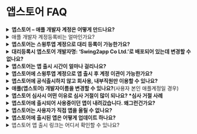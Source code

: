 # 앱스토어 FAQ

<details>

<summary><strong>앱스토어 – 애플 개발자 계정은 어떻게 만드나요?</strong></summary>

애플 개발자 계정을 만드는 방법을 포스팅 링크를 올려드릴게요.

링크 확인해주세요.&#x20;

**☞** [**애플 개발자 계정 만드는 방법 확인하기**](https://wp.swing2app.co.kr/knowledgebase/apple-developer/)

</details>

<details>

<summary>애플 개발자 계정등록비는 얼마인가요?</summary>

애플 개발자 계정 멤버쉽 1년 이용비용 129,000원입니다.

애플 개발자 계정은 1년 비용이며, 1년마다 갱신해주셔야 합니다.

이용기간 만료 전 결제가 안될 경우 앱이 앱스토어에서 내려갑니다.

(내려간 앱은 이용료 결제 후 다시 재등록 할 수 있습니다)

</details>

<details>

<summary><strong>앱스토어는 스윙투앱 계정으로 대리 등록이 가능한가요?</strong></summary>

네 가능합니다.

사용자가 직접 애플 개발자 계정을 만드는 것이 어렵거나 개발자 비용이 부담된다면, 스윙투앱 계정으로 앱스토어에 앱을 출시할 수 있습니다.

\*구글은 계정 대리 등록 불가

앱스토어 업로드 신청시, 신청서에 등록된 대리등록 주의사항에 동의해주시면 스윙투앱 계정으로 등록해드립니다.

다만, 대리 등록에 관련해서는 아래 유의사항에 모두 확인하여 동의해주셔야 합니다.

<img src="https://wp.swing2app.co.kr/wp-content/uploads/2022/07/%EC%95%B1%EC%8A%A4%ED%86%A0%EC%96%B4-%EB%8C%80%EB%A6%AC%EB%93%B1%EB%A1%9D.png" alt="" data-size="original">

</details>

<details>

<summary><strong>대리등록시 앱스토어 개발자명: ‘Swing2app Co Ltd.’로 배포되어 있는데 변경할 수 없나요?</strong></summary>

스윙투앱 계정으로 앱스토어 대리등록한 경우에는,앱스토어 개발자(개발사) 이름이 ‘Swing2app Co Ltd’ 배포됩니다.

스윙투앱 계정으로 등록하기 때문에 앱별로 배포자 이름을 지정할 수 없습니다.

따라서 스윙투앱 개발사명을 그대로 사용하셔야 하구요.

**사용자가 원하는 이름으로 배포하기를 원한다면 애플 개발자 계정을 만들어주시기 바랍니다.**

앱스토어 업로드시, 만들어놓은 애플 개발자계정: 아이디, 비밀번호를 기재하시면 해당 계정으로 올려드리구요.

개발자 이름은 당연히 사용자 이름으로 적용됩니다.

**☞** [**\[애플 개발자계정 만드는 방법 보러가기\]**](https://wp.swing2app.co.kr/knowledgebase/apple-developer/)

</details>

<details>

<summary><strong>앱스토어는 앱 출시 시간이 얼마나 걸리나요?</strong></summary>

보통 일주일(7일) 이내 소요됩니다.

그러나 애플은 심사가 거절되는 경우가 많기 때문에 위의 시간 보다 더 걸릴 수 있습니다.

시간적 여유를 두고 심사를 기다려주시기 바랍니다.

</details>

<details>

<summary><strong>앱스토어에 스윙투앱 계정으로 앱 출시 후 계정 이관이 가능한가요?</strong></summary>

네 가능합니다.

스윙투앱 개발자 계정으로 출시 후, 사용자분의 애플 개발자 계정을 등록하셨다면 해당 계정으로 앱을 옮겨드릴 수 있습니다.

단, 해당 계정으로 앱을 옮기는 것 역시 앱을 다시 등록해야 하기 때문에 업로드 티켓을 구매해서 업로드 신청주셔야 합니다. \_(앱스토어 업로드 티켓 20,000원 비용 발생)

업로드 신청서 메모란에 기존 출시된 앱 이관 요청이라고 기재하고, 만든 계정:아이디, 비밀번호를 기재해주시면 됩니다.&#x20;

</details>

<details>

<summary><strong>앱스토어에 공식출시하지 않고 회사용, 내부직원만 이용할 수 있나요?</strong></summary>

앱스토어는 회사 내부용, 직원들만 쓰는 사내 어플에 대해서 공식 출시를 승인하지 않고 있습니다.

즉, 모든 사용자들이 이용가능한 앱에 대해서만 앱스토어에 출시를 할 수 있어요.

따라서 회사내에서 직원들만 이용가능한 앱을 만들 경우 앱스토어에 출시가 되지 않아서, 아이폰 사용자들은 이용이 어려울 수 있어요.

이때 가능한 방법은 앱스토어에 공식 배포를 하지 않고 test-flight를  이용하여 추가된 사용자들에게만 앱을 이용하게끔 출시해드릴 수 있습니다.

**\[앱스토어 test-flight 이용방법]**

[https://wp.swing2app.co.kr/knowledgebase/appstore-testflight/](https://wp.swing2app.co.kr/knowledgebase/appstore-testflight/)

&#x20;

이용방법은 유료앱이용과 동일합니다.

스윙 유료앱 이용권, 앱스토어 업로드 티켓 구매해주셔야 하구요.

업로드 티켓 구매 후 \*앱운영 →버전관리 → 앱제작 이력 페이지에서 앱스토어 업로드 신청해주세요.

실제 공식 출시를 하는 것은 아니지만 테스트 출시 앱도 앱스토어 애플의 심사를 받은 후에 이용이 가능해요.

따라서 업로드 신청서에 기재된 항목을 모두 입력해서 신청해주셔야 합니다.

&#x20;

신청 완료 후, 이메일 : help@swing2app.co.kr 로 앱스토어 test-flight 요청 메일을 주시기 바랍니다.

아이폰 앱을 사용하실 사용자분들의 애플 계정(이메일주소)을 모두 모아서 보내주시기 바랍니다.

아이폰 내에 설정메뉴에 들어가시면 Apple-ID를 확인할 수 있습니다.

\*사용자분들의 애플 계정은 최종으로 보내주셔야 합니다.

\*이후 추가를 할 경우 다시 업로드티켓을 구매해서 신청하셔야 하기 때문에 모든 아이폰 사용자분들의 이메일 계정을 모아서 전달해주시는 것이 좋습니다.

&#x20;

앱스토어 test-flight 앱 출시는 심사기간 3\~5일 정도가 소요됩니다.

공식배포로 하는 것보다 앱출시보다는 금방 되며, 거절 없이 거의 대부분은 승인이 되고 있습니다.

심사 후 승인이 완료되면 위에 아이폰 사용자 분들 계정으로 invit(초대) 메일이 발송됩니다.

사용자는 초대 메일을 확인하여 앱을 아이폰으로 다운받아 이용하시면 됩니다.

&#x20;

<mark style="color:red;">**\[주의사항]**</mark>

1\)test-flight 앱 출시는 이용기간이 90일입니다.

애플의 정책사항으로 90일만 이용이 가능하며, 아이폰 앱 이용이 더 필요하실 경우 다시 앱스토어 업로드 신청을 주셔야 합니다.

그러면 저희쪽에서 다시 앱을 버전업데이트 하여 다시 해당 작업을 진행해드립니다.

2\)유료앱 이용권도 구매가 되어 있어야 이용 가능합니다.

공식 출시가 아니더라도 앱스토어에 출시를 하는 개념은 동일하기 때문에 유료앱이 아닐 경우 이용이 불가하며, 앱 이용이 정지됩니다.

따라서 유료앱 버전을 계속 유지해주셔야 합니다.

3\) 애플 사용자 계정(이메일주소)는 처음 앱스토어 업로드 신청시 모두 모아서 주셔야 합니다.

이후 사용자 계정을 초대할 때마다, 초대시마다 업로드 신청을 다시 주셔야 하기 때문에 비용이 발생됩니다.

</details>

<details>

<summary><strong>애플(앱스토어) 개발자이름을 변경할 수 있나요?</strong>(사용자 본인 애플계정일 경우)</summary>

**애플의 경우 개발자 가입 후에는 개발자 이름을 변경할 수 없습니다.**&#x20;

법인은 기업명, 개인은 영어 이름으로 개발자 이름을 등록할 수 있기 때문에 편의에 따라 다른 이름으로는 변경할 수 없습니다.

대신에  **애플은 계정을 '개인'에서 → '법인(기업)'으로 변경할 수 있습니다.**

이러한 이유가 아니고서는 특별한 이유 없이 도중에 개발자 이름을 변경하실 수가 없는 점 유념해주세요.



</details>

<details>

<summary><strong>앱스토어 심사시 어떤 이유로 심사 거절이 많이 되나요? *심사 거절 사례</strong></summary>

애플은 구글과 달리 앱 심사가 굉장히 까다롭구요. 다양한 이유들로 심사가 거절됩니다.\
그 중 대표적인 심사 거절 사례를 말씀드리면요.

\
1\) 메타 데이터 정책 위반 : 앱 내에 아무 컨텐츠/내용이 없거나 성적 관련 컨텐츠와 이미지, 공격적인 컨텐츠가 있는 경우\
2\) 디자인 최소 기능 위반 : 앱이 웹사이트와 동일할 때 (웹사이트처럼 앱을 만들면 앱으로서 기능을 인정받을 수 없어요)\
3\) 웹링크 오류: 앱에 연동한 웹링크  URL을 잘못 입력하여서 주소를 찾을 수 없다거나, 잘못된 웹링크 주소라고 나오는 경우\
4\) 애플 고유 이미지 사용: 애플에서 만든 아이콘 등의 이미지를 사용할 경우\
5\)저작권이 있는 이미지 무단 사용: 위와 비슷하며, 다른 업체의 브랜드 로고, 아이콘 등 저작권이 있는 이미지를 쓰는 경우\
6\) 이미지 퀄리티: 앱 아이콘, 대기화면 이미지 등 작업시 화질이 좋지 않거나 퀄리티가 떨어지는 이미지로 제작한 경우\
7\) 회원가입 개인정보 요구: 회원가입창에서 사용자의 전화번호 등의 개인정보를 묻는 경우\
8\) 비공개앱: 앱 내용을 확인하기 위해서 데모계정을 함께 제출해야 합니다. \
\
플레이스토어도 애플과 비슷한 정책으로 심사를 하기 때문에 플레이스토어도 참고하여 확인해주시기 바랍니다. \
이외에도 애플 심사 거절 사례는 더욱 다양하기 때문에  더욱 자세한 내용은 관련 포스팅을 참고해주세요.\
**☞** [**애플 앱스토어 앱출시 심사 거절사례 보러가기**](https://wp.swing2app.co.kr/knowledgebase/appstore-apprejection/)

</details>

<details>

<summary><strong>앱스토어에 출시되어 사용중이던 앱이 내려갔습니다. 왜그런건가요?</strong></summary>

**애플 개발자는구글과 달리 멤버십 이용기간이 1년입니다. \*구글은 평생 이용**

따라서 애플은 1년마다 개발자 계정 멤버쉽이용료를 결제해서 이용기간을 새로 갱신하는 과정이 필요합니다.

잘 출시되었던 앱이 내려갔다면 계약기간이 만료되었을 가능성이 높습니다.

애플 아이튠즈사이트 들어가셔서 개발자계정으로 로그인 하신 뒤 기간 확인해주세요.

&#x20;[https://itunesconnect.apple.com](https://itunesconnect.apple.com/)

계약기간이 만료되셨다면, 메인페이지에 멤버십을 갱신하라는 안내 창이 떠있을 것입니다.

Apple Developer 웹사이트에서 멤버십을 갱신해주시기 바랍니다.&#x20;

[https://developer.apple.com/](https://developer.apple.com/)

\*애플 개발자 이용료: 1년 129,000원

</details>

<details>

<summary><strong>앱스토어는 사용자가 직접 앱을 올릴 수 없나요?</strong></summary>

앱스토어는 애플 개발자계정을 가지고 있어도 직접 업로드를 할 수 없습니다.&#x20;

사용자가 직접 업로드를 진행할 수 없으며, 스윙에 대행으로만 업로드가 가능합니다.

&#x20;애플은 구글과 달리 앱 업로드시 개발사의 개발소스, 개발에 관련된 보안 내용 등이 필요하기 때문에 사용자가 직접 업로드를 할 수 없습니다.&#x20;

개발사(스윙)에서만 업로드가 가능한 점 양해부탁드립니다.&#x20;

(앱스토어 업로드 대행비: 1회 20,000원)

</details>

<details>

<summary><strong>앱스토어에 출시된 앱은 어떻게 업데이트 하나요?</strong></summary>

앱스토어는 앞서 설명한 것처럼, 사용자가 직접 올리지 못하기 때문에 업데이트건이 있다면  업로드 재신청을 해주셔야 합니다.

**앱스토어 업로드 신청 티켓 (1회 20,000원)을 구매한 뒤 업로드 재신청을 해주시기 바랍니다.**

업데이트 할 때마다 업로드 비용이 들기 때문에 수정사항이 있다면 한 꺼번에 작업해서 진행해주시는 게 좋습니다.

</details>

<details>

<summary>앱스토어 앱 출시 링크는 어디서 확인할 수 있나요?</summary>

[https://appstoreconnect.apple.com/](https://appstoreconnect.apple.com/)

1\)앱스토어 커넥트 접속 및 로그인

2\)나의 앱 선택

3\)출시된 앱 선택

4\)왼쪽 카테고리에서 일반정보:앱 정보 선택

5\)화면에서 스크롤해서 아래로 내리면 ‘App Store에서 보기’를 확인할 수 있습니다.

6\)해당 메뉴 선택시 출시 화면으로 이동하며, 상단 사이트 주소란에 보여지는 주소가 해당 앱의 출시 링크입니다.

</details>






